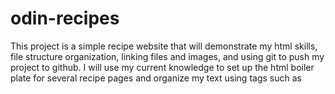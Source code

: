 # odin-recipes
This project is a simple recipe website that will demonstrate my html skills, file structure organization, linking files and images, and using git to push my project to github. I will use my current knowledge to set up the html boiler plate for several recipe pages and organize my text using tags such as <p> <h1> <h2> <title> <ul> <ol> <li> <a>   to build a fully funcitonal recipe website. I hope you can get some tasty recipes out of it
